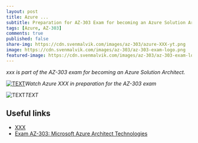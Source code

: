 ```yaml
---
layout: post
title: Azure ...
subtitle: Preparation for AZ-303 Exam for becoming an Azure Solution Architect
tags: [Azure, AZ-303]
comments: true
published: false
share-img: https://cdn.svenmalvik.com/images/az-303/azure-XXX-yt.png
image: https://cdn.svenmalvik.com/images/az-303/az-303-exam-logo.png
featured-image: https://cdn.svenmalvik.com/images/az-303/az-303-exam-logo.png
---
```


*xxx is part of the AZ-303 exam for becoming an Azure Solution Architect.*

[![TEXT](https://cdn.svenmalvik.com/images/azure-p2s-yt.png "AZ-303: Azure ...")](https://www.youtube.com/watch?v=XXX)*Watch Azure XXX in preparation for the AZ-303 exam*

![TEXT](https://cdn.svenmalvik.com/images/az-303/XXX)*TEXT*


## Useful links

- [XXX](XXX?WT.mc_id=AZ-MVP-5004080)
- [Exam AZ-303: Microsoft Azure Architect Technologies](https://docs.microsoft.com/en-us/learn/certifications/exams/az-303?WT.mc_id=AZ-MVP-5004080)